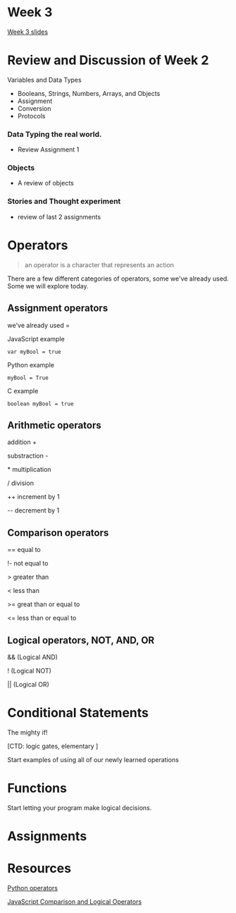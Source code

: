 # Week 3

[Week 3 slides](http://hello-world.areaofeffect.io/week3/slides/#1)

# Review and Discussion of Week 2
Variables and Data Types
- Booleans, Strings, Numbers, Arrays, and Objects
- Assignment
- Conversion
- Protocols


### Data Typing the real world.
- Review Assignment 1


### Objects

- A review of objects

### Stories and Thought experiment

- review of last 2 assignments


# Operators

> an operator is a character that represents an action

There are a few different categories of operators, some we've already used. Some we will explore today.



## Assignment operators
we've already used =
	
JavaScript example

	var myBool = true

Python example

	myBool = True

C example

	boolean myBool = true

## Arithmetic operators

addition +

substraction -


 
\* multiplication

/ division

++ increment by 1

-- decrement by 1

	
## Comparison operators
== equal to

!- not equal to

\> greater than

< less than

\>= great than or equal to

<= less than or equal to

## Logical operators, NOT, AND, OR
&& (Logical AND)

! (Logical NOT)

|| (Logical OR)

 
	
# Conditional Statements

The mighty if!

[CTD: logic gates, elementary ]

Start examples of using all of our newly learned operations


# Functions

Start letting your program make logical decisions.


# Assignments



# Resources

[Python  operators](https://www.programiz.com/python-programming/operators)

[JavaScript Comparison and Logical Operators](https://www.w3schools.com/js/js_comparisons.asp)


